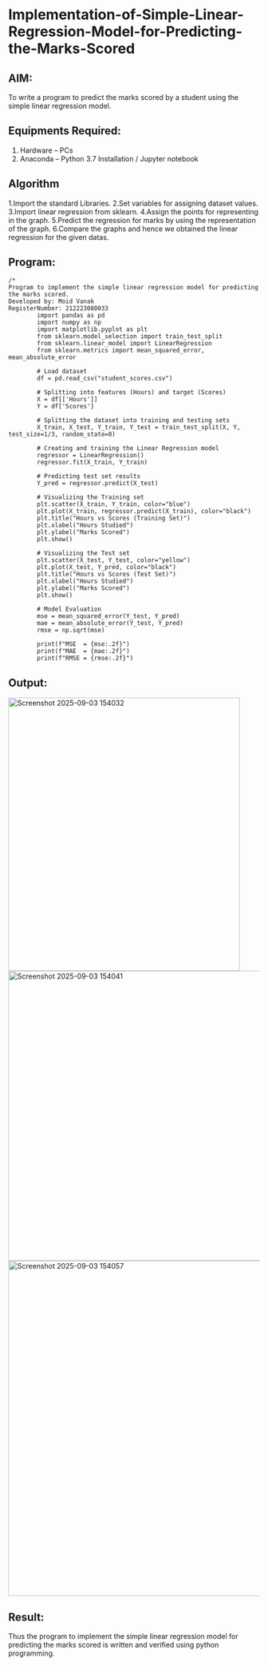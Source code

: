 # Implementation-of-Simple-Linear-Regression-Model-for-Predicting-the-Marks-Scored

## AIM:
To write a program to predict the marks scored by a student using the simple linear regression model.

## Equipments Required:
1. Hardware – PCs
2. Anaconda – Python 3.7 Installation / Jupyter notebook

## Algorithm
1.Import the standard Libraries.
2.Set variables for assigning dataset values.
3.Import linear regression from sklearn.
4.Assign the points for representing in the graph.
5.Predict the regression for marks by using the representation of the graph.
6.Compare the graphs and hence we obtained the linear regression for the given datas.

## Program:
```
/*
Program to implement the simple linear regression model for predicting the marks scored.
Developed by: Moid Vanak
RegisterNumber: 212223080033
        import pandas as pd
        import numpy as np
        import matplotlib.pyplot as plt
        from sklearn.model_selection import train_test_split
        from sklearn.linear_model import LinearRegression
        from sklearn.metrics import mean_squared_error, mean_absolute_error
        
        # Load dataset
        df = pd.read_csv("student_scores.csv")
        
        # Splitting into features (Hours) and target (Scores)
        X = df[['Hours']]
        Y = df['Scores']
        
        # Splitting the dataset into training and testing sets
        X_train, X_test, Y_train, Y_test = train_test_split(X, Y, test_size=1/3, random_state=0)
        
        # Creating and training the Linear Regression model
        regressor = LinearRegression()
        regressor.fit(X_train, Y_train)
        
        # Predicting test set results
        Y_pred = regressor.predict(X_test)
        
        # Visualizing the Training set
        plt.scatter(X_train, Y_train, color="blue")
        plt.plot(X_train, regressor.predict(X_train), color="black")
        plt.title("Hours vs Scores (Training Set)")
        plt.xlabel("Hours Studied")
        plt.ylabel("Marks Scored")
        plt.show()
        
        # Visualizing the Test set
        plt.scatter(X_test, Y_test, color="yellow")
        plt.plot(X_test, Y_pred, color="black")
        plt.title("Hours vs Scores (Test Set)")
        plt.xlabel("Hours Studied")
        plt.ylabel("Marks Scored")
        plt.show()
        
        # Model Evaluation
        mse = mean_squared_error(Y_test, Y_pred)
        mae = mean_absolute_error(Y_test, Y_pred)
        rmse = np.sqrt(mse)
        
        print(f"MSE  = {mse:.2f}")
        print(f"MAE  = {mae:.2f}")
        print(f"RMSE = {rmse:.2f}")

```

## Output:

<img width="464" height="547" alt="Screenshot 2025-09-03 154032" src="https://github.com/user-attachments/assets/5e2c07c0-ab0c-4015-911a-e698055edb6d" />



<img width="834" height="580" alt="Screenshot 2025-09-03 154041" src="https://github.com/user-attachments/assets/67510f8a-ff44-4711-9a8e-18450dbfd9fe" />



<img width="749" height="671" alt="Screenshot 2025-09-03 154057" src="https://github.com/user-attachments/assets/1b0e58ca-e30a-49fe-b61f-5959c27a326b" />


## Result:
Thus the program to implement the simple linear regression model for predicting the marks scored is written and verified using python programming.
